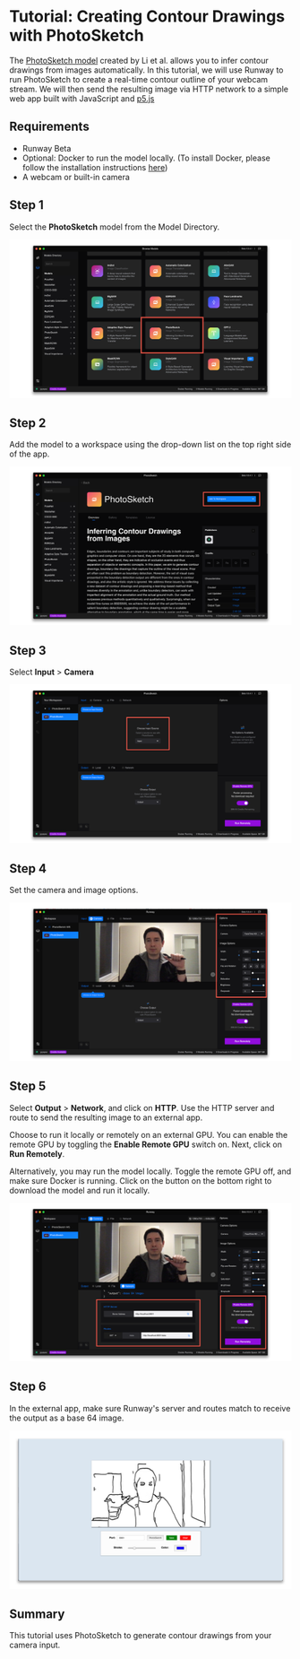
# Tutorial: Creating Contour Drawings with PhotoSketch

The [PhotoSketch model](https://arxiv.org/pdf/1901.00542.pdf) created by Li et al. allows you to infer contour drawings from images automatically.
In this tutorial, we will use Runway to run PhotoSketch to create a real-time contour outline of your webcam stream. We will then send the resulting image via HTTP network to a simple web app built with JavaScript and [p5.js](http://p5js.org/)

## Requirements
* Runway Beta
* Optional: Docker to run the model locally. (To install Docker, please follow the installation instructions [here](https://docs.runwayapp.ai/#/installation?id=download-docker))
* A webcam or built-in camera

## Step 1

Select the **PhotoSketch** model from the Model Directory.

![Select Model](images/tutorial_photosketch/01_select_model.png)

## Step 2

Add the model to a workspace using the drop-down list on the top right
side of the app.

![Add to Workspace](images/tutorial_photosketch/02_add_to_workspace.png)

## Step 3

Select **Input** > **Camera**

![Set Input](images/tutorial_photosketch/03_set_input.png)

## Step 4

Set the camera and image options.

![Settings](images/tutorial_photosketch/04_settings.png)

## Step 5

Select **Output** > **Network**, and click on **HTTP**.
Use the HTTP server and route to send the resulting image to an external app.

Choose to run it locally or remotely on an external GPU. You can enable the remote GPU by toggling the  **Enable Remote GPU** switch on. Next, click on **Run Remotely**.

Alternatively, you may run the model locally. Toggle the remote GPU off, and make sure Docker is running. Click on the button on the bottom right to download the model and run it locally.

![HTTP Output](images/tutorial_photosketch/05_http.png)

## Step 6

In the external app, make sure Runway's server and routes match to receive the output as a base 64 image.

![Success](images/tutorial_photosketch/06_success.png)

## Summary

This tutorial uses PhotoSketch to generate contour drawings from your camera input.

